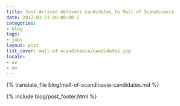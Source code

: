```yaml
---
title: Just Arrived delivers candidates to Mall of Scandinavia
date: 2017-03-21 00:00:00 Z
categories:
- blog
tags:
- jobs
layout: post
list_cover: mall-of-scandinavia/candidates.jpg
locale:
- sv
- en
---
```


{% translate_file blog/mall-of-scandinavia-candidates.md %}

{% include blog/post_footer.html %}
